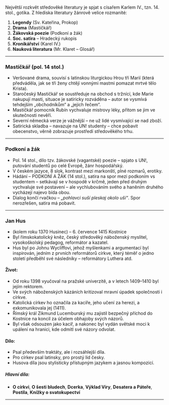 Největší rozkvět středověké literatury je spjat s císařem Karlem IV., tzn. 14. stol., gotika. Z hlediska literatury žánrově velice rozmanité:

1. **Legendy** (Sv. Kateřina, Prokop)
2. **Drama** (Mastičkář)
3. **Žákovská poezie** (Podkoní a žák)
4. **Soc. satira** – Hradecký rukopis
5. **Kronikářství** (Karel IV.)
6. **Nauková literatura** (Mr. Klaret – Glosář)

---

### Mastičkář (pol. 14 stol.)
- Veršované drama, souvisí s latinskou liturgickou Hrou tří Marií (která předváděla, jak se tři ženy chtějí vonnými mastmi pomazat mrtvé tělo Krista). 
- Staročeský Mastičkář se soustředuje na obchod s tržnící, kde Marie nakupují masti, situace je satiricky rozváděna – autor se vysmívá tehdejším „obchodníkům“ a „jejich řečem“. 
- Mastičkář pomocník Rubín vychvaluje mistrovy léky, přitom se jim ve skutečnosti nevěří.
- Severní německá verze je vážnější – ne už lidé vysmívající se nad zboží.
- Satirická skladba – navazuje na UN! studenty – chce pobavit obecenstvo, věrně zobrazuje prostředí středověkého trhu.

---

### Podkoní a žák
- Pol. 14 stol., dílo tzv. žákovské (vagantské) poezie – spjato s UN!, putování studentů po celé Evropě, žánr hospodářský.
- V českém jazyce, 8 slok, kontrast mezi markonští, plné rozmarů, erotiky.
- Hádání – PODKONÍ A ŽÁK (14 stol.), satira na spor mezi podkoním vs studentem – setkávají se v hospodě v krčmě, jeden před druhým vychvaluje své postavení – ale vychlubováním svého a haněním druhého vycházejí najevo bída obou.
- Dialog končí rvačkou – *„pohlavci suší pleskaj okolo uší“*. Spor nerozřešen, satira má pobavit.

---

### Jan Hus
- (kolem roku 1370 Husinec) – 6. července 1415 Kostnice
- Byl římskokatolický kněz, český středověký náboženský myslitel, vysokoškolský pedagog, reformátor a kazatel.
- Hus byl po Johnu Wycliffovi, jehož myšlenkami a argumentací byl inspirován, jedním z prvních reformátorů církve, který téměř o jedno století předběhl své následníky – reformátory Luthera atd.

#### Život:
- Od roku 1398 vyučoval na pražské univerzitě, a v letech 1409–1410 byl jejím rektorem.
- Ve svých náboženských kázáních kritizoval mravní úpadek společnosti i církve.
- Katolická církev ho označila za kacíře, jeho učení za herezi, a exkomunikovala jej (1411).
- Římský král Zikmund Lucemburský mu zajistil bezpečný příchod do Kostnice na koncil za účelem obhajoby svých názorů.
- Byl však odsouzen jako kacíř, a nakonec byl vydán světské moci k upálení na hranici, kde odmítl své názory odvolat.

#### Dílo:
- Psal především traktáty, ale i rozsáhlejší díla.
- Pro církev psal latinsky, pro prostý lid česky.
- Husova díla jsou stylisticky přístupným jazykem a jasnou kompozicí.

##### Hlavní díla:
- **O církvi**, **O šesti bludech**, **Dcerka**, **Výklad Víry**, **Desatera a Páteře**, **Postila**, **Knížky o svatokupectví**
----

